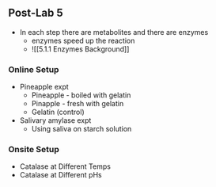 ## Post-Lab 5
- In each step there are metabolites and there are enzymes
	- enzymes speed up the reaction
	- ![[5.1.1 Enzymes Background]]
### Online Setup
- Pineapple expt
	- Pineapple - boiled with gelatin
	- Pinapple - fresh with gelatin
	- Gelatin (control)
- Salivary amylase expt
	- Using saliva on starch solution

### Onsite Setup
- Catalase at Different Temps
- Catalase at Different pHs

